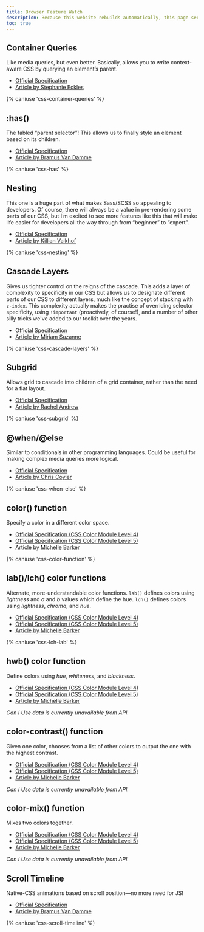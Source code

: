 ```yaml
---
title: Browser Feature Watch
description: Because this website rebuilds automatically, this page serves as an easy way for me to keep track of feature compatability in browsers. Most of the content comes from <a href="https://www.smashingmagazine.com/2022/03/new-css-features-2022/">this article by Michelle Barker</a>.
toc: true
---
```


## Container Queries

Like media queries, but even better. Basically, allows you to write context-aware CSS by querying an element’s parent.

- [Official Specification](https://www.w3.org/TR/css-contain-3)
- [Article by Stephanie Eckles](https://www.smashingmagazine.com/2021/05/complete-guide-css-container-queries/)

{% caniuse 'css-container-queries' %}

## :has()

The fabled “parent selector”! This allows us to finally style an element based on its children.

- [Official Specification](https://www.w3.org/TR/selectors-4/)
- [Article by Bramus Van Damme](https://www.bram.us/2021/12/21/the-css-has-selector-is-way-more-than-a-parent-selector/)

{% caniuse 'css-has' %}

## Nesting

This one is a huge part of what makes Sass/SCSS so appealing to developers. Of course, there will always be a value in pre-rendering some parts of our CSS, but I’m excited to see more features like this that will make life easier for developers all the way through from “beginner” to “expert”.

- [Official Specification](https://www.w3.org/TR/css-nesting-1/)
- [Article by Killian Valkhof](https://kilianvalkhof.com/2021/css-html/css-nesting-specificity-and-you/)

{% caniuse 'css-nesting' %}

## Cascade Layers

Gives us tighter control on the reigns of the cascade. This adds a layer of complexity to specificity in our CSS but allows us to designate different parts of our CSS to different layers, much like the concept of stacking with `z-index`. This complexity actually makes the practise of overriding selector specificity, using `!important` (proactively, of course!), and a number of other silly tricks we've added to our toolkit over the years.

- [Official Specification](https://www.w3.org/TR/css-cascade-5/)
- [Article by Miriam Suzanne](https://css-tricks.com/css-cascade-layers)

{% caniuse 'css-cascade-layers' %}

## Subgrid

Allows grid to cascade into children of a grid container, rather than the need for a flat layout.

- [Official Specification](https://www.w3.org/TR/css-grid-2/)
- [Article by Rachel Andrew](https://www.smashingmagazine.com/2018/07/css-grid-2/)

{% caniuse 'css-subgrid' %}

## @when/@else

Similar to conditionals in other programming languages. Could be useful for making complex media queries more logical.

- [Official Specification](https://www.w3.org/TR/css-conditional-5)
- [Article by Chris Coyier](https://css-tricks.com/proposal-for-css-when/)

{% caniuse 'css-when-else' %}

## color() function

Specify a color in a different color space.

- [Official Specification (CSS Color Module Level 4)](https://www.w3.org/TR/css-color-4/)
- [Official Specification (CSS Color Module Level 5)](https://www.w3.org/TR/css-color-5/)
- [Article by Michelle Barker](https://www.smashingmagazine.com/2021/11/guide-modern-css-colors/)

{% caniuse 'css-color-function' %}

## lab()/lch() color functions

Alternate, more-understandable color functions. `lab()` defines colors using *lightness* and *a* and *b* values which define the hue. `lch()` defines colors using *lightness*, *chroma*, and *hue*.

- [Official Specification (CSS Color Module Level 4)](https://www.w3.org/TR/css-color-4/)
- [Official Specification (CSS Color Module Level 5)](https://www.w3.org/TR/css-color-5/)
- [Article by Michelle Barker](https://www.smashingmagazine.com/2021/11/guide-modern-css-colors/)

{% caniuse 'css-lch-lab' %}

## hwb() color function

Define colors using *hue*, *whiteness*, and *blackness*.

- [Official Specification (CSS Color Module Level 4)](https://www.w3.org/TR/css-color-4/)
- [Official Specification (CSS Color Module Level 5)](https://www.w3.org/TR/css-color-5/)
- [Article by Michelle Barker](https://www.smashingmagazine.com/2021/11/guide-modern-css-colors/)

*Can I Use data is currently unavailable from API.*

## color-contrast() function

Given one color, chooses from a list of other colors to output the one with the highest contrast.

- [Official Specification (CSS Color Module Level 4)](https://www.w3.org/TR/css-color-4/)
- [Official Specification (CSS Color Module Level 5)](https://www.w3.org/TR/css-color-5/)
- [Article by Michelle Barker](https://www.smashingmagazine.com/2021/11/guide-modern-css-colors/)

*Can I Use data is currently unavailable from API.*

## color-mix() function

Mixes two colors together.

- [Official Specification (CSS Color Module Level 4)](https://www.w3.org/TR/css-color-4/)
- [Official Specification (CSS Color Module Level 5)](https://www.w3.org/TR/css-color-5/)
- [Article by Michelle Barker](https://www.smashingmagazine.com/2021/11/guide-modern-css-colors/)

*Can I Use data is currently unavailable from API.*

## Scroll Timeline

Native-CSS animations based on scroll position—no more need for JS!

- [Official Specification](https://drafts.csswg.org/scroll-animations-1/)
- [Article by Bramus Van Damme](https://css-tricks.com/practical-use-cases-for-scroll-linked-animations-in-css-with-scroll-timelines/)

{% caniuse 'css-scroll-timeline' %}
